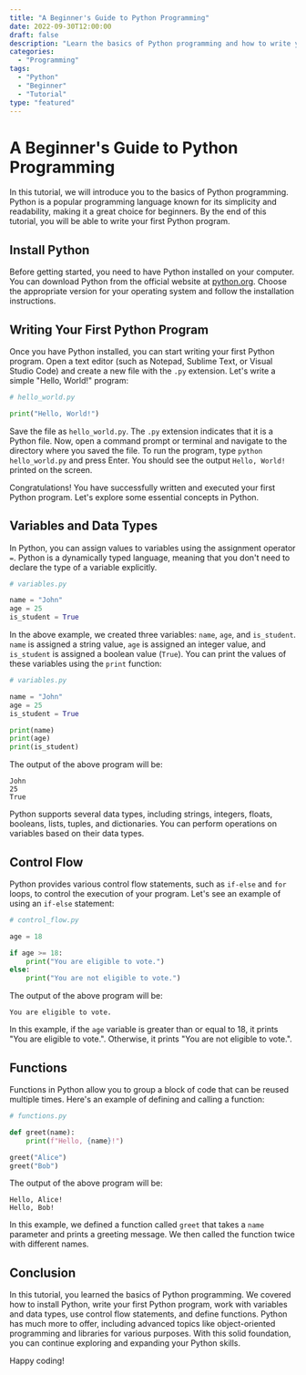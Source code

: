 ```yaml
---
title: "A Beginner's Guide to Python Programming"
date: 2022-09-30T12:00:00
draft: false
description: "Learn the basics of Python programming and how to write your first Python program."
categories:
  - "Programming"
tags:
  - "Python"
  - "Beginner"
  - "Tutorial"
type: "featured"
---
```


# A Beginner's Guide to Python Programming

In this tutorial, we will introduce you to the basics of Python programming. Python is a popular programming language known for its simplicity and readability, making it a great choice for beginners. By the end of this tutorial, you will be able to write your first Python program.

## Install Python

Before getting started, you need to have Python installed on your computer. You can download Python from the official website at [python.org](https://www.python.org/downloads/). Choose the appropriate version for your operating system and follow the installation instructions.

## Writing Your First Python Program

Once you have Python installed, you can start writing your first Python program. Open a text editor (such as Notepad, Sublime Text, or Visual Studio Code) and create a new file with the `.py` extension. Let's write a simple "Hello, World!" program:

```python
# hello_world.py

print("Hello, World!")
```

Save the file as `hello_world.py`. The `.py` extension indicates that it is a Python file. Now, open a command prompt or terminal and navigate to the directory where you saved the file. To run the program, type `python hello_world.py` and press Enter. You should see the output `Hello, World!` printed on the screen.

Congratulations! You have successfully written and executed your first Python program. Let's explore some essential concepts in Python.

## Variables and Data Types

In Python, you can assign values to variables using the assignment operator `=`. Python is a dynamically typed language, meaning that you don't need to declare the type of a variable explicitly.

```python
# variables.py

name = "John"
age = 25
is_student = True
```

In the above example, we created three variables: `name`, `age`, and `is_student`. `name` is assigned a string value, `age` is assigned an integer value, and `is_student` is assigned a boolean value (`True`). You can print the values of these variables using the `print` function:

```python
# variables.py

name = "John"
age = 25
is_student = True

print(name)
print(age)
print(is_student)
```

The output of the above program will be:

```
John
25
True
```

Python supports several data types, including strings, integers, floats, booleans, lists, tuples, and dictionaries. You can perform operations on variables based on their data types.

## Control Flow

Python provides various control flow statements, such as `if-else` and `for` loops, to control the execution of your program. Let's see an example of using an `if-else` statement:

```python
# control_flow.py

age = 18

if age >= 18:
    print("You are eligible to vote.")
else:
    print("You are not eligible to vote.")
```

The output of the above program will be:

```
You are eligible to vote.
```

In this example, if the `age` variable is greater than or equal to 18, it prints "You are eligible to vote.". Otherwise, it prints "You are not eligible to vote.".

## Functions

Functions in Python allow you to group a block of code that can be reused multiple times. Here's an example of defining and calling a function:

```python
# functions.py

def greet(name):
    print(f"Hello, {name}!")

greet("Alice")
greet("Bob")
```

The output of the above program will be:

```
Hello, Alice!
Hello, Bob!
```

In this example, we defined a function called `greet` that takes a `name` parameter and prints a greeting message. We then called the function twice with different names.

## Conclusion

In this tutorial, you learned the basics of Python programming. We covered how to install Python, write your first Python program, work with variables and data types, use control flow statements, and define functions. Python has much more to offer, including advanced topics like object-oriented programming and libraries for various purposes. With this solid foundation, you can continue exploring and expanding your Python skills.

Happy coding!
